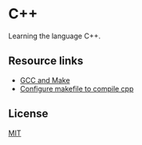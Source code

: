 # C++

Learning the language C++.

## Resource links

* [GCC and Make](https://www3.ntu.edu.sg/home/ehchua/programming/cpp/gcc_make.html)
* [Configure makefile to compile cpp](https://www.ivofilot.nl/posts/view/19/Using+a+Makefile+for+compiling+your+program)

## License

[MIT](./LICENSE)
